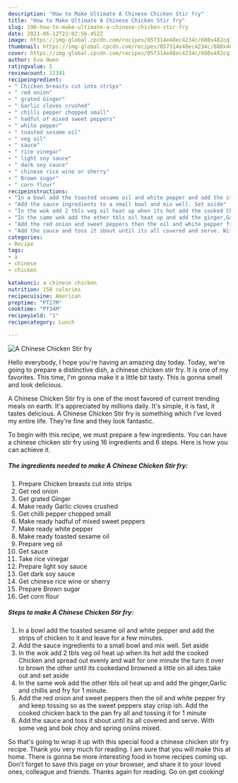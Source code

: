 ```yaml
---
description: "How to Make Ultimate A Chinese Chicken Stir fry"
title: "How to Make Ultimate A Chinese Chicken Stir fry"
slug: 190-how-to-make-ultimate-a-chinese-chicken-stir-fry
date: 2021-06-12T23:02:56.452Z
image: https://img-global.cpcdn.com/recipes/057314e48ec4234c/680x482cq70/a-chinese-chicken-stir-fry-recipe-main-photo.jpg
thumbnail: https://img-global.cpcdn.com/recipes/057314e48ec4234c/680x482cq70/a-chinese-chicken-stir-fry-recipe-main-photo.jpg
cover: https://img-global.cpcdn.com/recipes/057314e48ec4234c/680x482cq70/a-chinese-chicken-stir-fry-recipe-main-photo.jpg
author: Eva Owen
ratingvalue: 5
reviewcount: 12341
recipeingredient:
- " Chicken breasts cut into strips"
- " red onion"
- " grated Ginger"
- " Garlic cloves crushed"
- " chilli pepper chopped small"
- " hadful of mixed sweet peppers"
- " white pepper"
- " toasted sesame oil"
- " veg oil"
- " sauce"
- " rice vinegar"
- " light soy sauce"
- " dark soy sauce"
- " chinese rice wine or sherry"
- " Brown sugar"
- " corn flour"
recipeinstructions:
- "In a bowl add the toasted sesame oil and white pepper and add the strips of chicken to it and leave for a few minutes."
- "Add the sauce ingredients to a small bowl and mix well. Set aside"
- "In the wok add 2 tbls veg oil heat up when its hot add the cooked Chicken and spread out evenly and wait for one minute the turn it over to brown the other until its cookedand browned a little on all ides.take out and set aside"
- "In the same wok add the other tbls oil heat up and add the ginger,Garlic and chillis and fry for 1 minute."
- "Add the red onion and sweet peppers then the oil and white pepper fry and keep tossing so as the sweet peppers stay crisp ish. Add the cooked chicken back to the pan fry all and tossing it for 1 minute"
- "Add the sauce and toss it sbout until its all covered and serve. With some veg and bok choy and spring oniins mixed."
categories:
- Recipe
tags:
- a
- chinese
- chicken

katakunci: a chinese chicken 
nutrition: 158 calories
recipecuisine: American
preptime: "PT27M"
cooktime: "PT34M"
recipeyield: "1"
recipecategory: Lunch

---
```



![A Chinese Chicken Stir fry](https://img-global.cpcdn.com/recipes/057314e48ec4234c/680x482cq70/a-chinese-chicken-stir-fry-recipe-main-photo.jpg)

Hello everybody, I hope you're having an amazing day today. Today, we're going to prepare a distinctive dish, a chinese chicken stir fry. It is one of my favorites. This time, I'm gonna make it a little bit tasty. This is gonna smell and look delicious.

A Chinese Chicken Stir fry is one of the most favored of current trending meals on earth. It's appreciated by millions daily. It's simple, it is fast, it tastes delicious. A Chinese Chicken Stir fry is something which I've loved my entire life. They're fine and they look fantastic.




To begin with this recipe, we must prepare a few ingredients. You can have a chinese chicken stir fry using 16 ingredients and 6 steps. Here is how you can achieve it.

<!--inarticleads1-->

##### The ingredients needed to make A Chinese Chicken Stir fry:

1. Prepare  Chicken breasts cut into strips
1. Get  red onion
1. Get  grated Ginger
1. Make ready  Garlic cloves crushed
1. Get  chilli pepper chopped small
1. Make ready  hadful of mixed sweet peppers
1. Make ready  white pepper
1. Make ready  toasted sesame oil
1. Prepare  veg oil
1. Get  sauce
1. Take  rice vinegar
1. Prepare  light soy sauce
1. Get  dark soy sauce
1. Get  chinese rice wine or sherry
1. Prepare  Brown sugar
1. Get  corn flour




<!--inarticleads2-->

##### Steps to make A Chinese Chicken Stir fry:

1. In a bowl add the toasted sesame oil and white pepper and add the strips of chicken to it and leave for a few minutes.
1. Add the sauce ingredients to a small bowl and mix well. Set aside
1. In the wok add 2 tbls veg oil heat up when its hot add the cooked Chicken and spread out evenly and wait for one minute the turn it over to brown the other until its cookedand browned a little on all ides.take out and set aside
1. In the same wok add the other tbls oil heat up and add the ginger,Garlic and chillis and fry for 1 minute.
1. Add the red onion and sweet peppers then the oil and white pepper fry and keep tossing so as the sweet peppers stay crisp ish. Add the cooked chicken back to the pan fry all and tossing it for 1 minute
1. Add the sauce and toss it sbout until its all covered and serve. With some veg and bok choy and spring oniins mixed.




So that's going to wrap it up with this special food a chinese chicken stir fry recipe. Thank you very much for reading. I am sure that you will make this at home. There is gonna be more interesting food in home recipes coming up. Don't forget to save this page on your browser, and share it to your loved ones, colleague and friends. Thanks again for reading. Go on get cooking!
